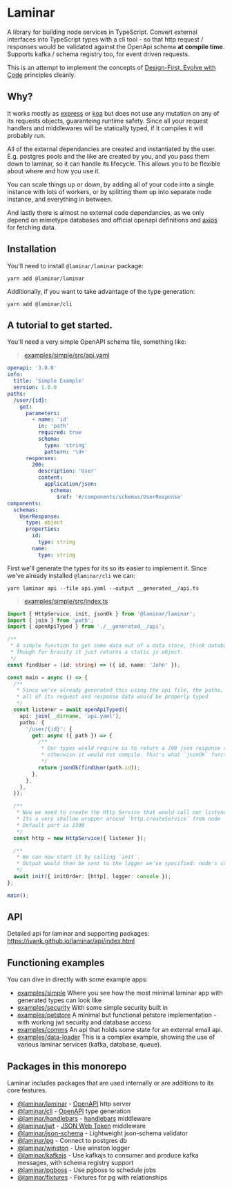 # Laminar

A library for building node services in TypeScript. Convert external interfaces into TypeScript types with a cli tool - so that http request / responses would be validated against the OpenApi schema **at compile time**. Supports kafka / schema registry too, for event driven requests.

This is an attempt to implement the concepts of [Design-First, Evolve with Code](https://apisyouwonthate.com/blog/api-design-first-vs-code-first) principles cleanly.

## Why?

It works mostly as [express](https://expressjs.com) or [koa](https://koajs.com) but does not use any mutation on any of its requests objects, guaranteing runtime safety. Since all your request handlers and middlewares will be statically typed, if it compiles it will probably run.

All of the external dependancies are created and instantiated by the user. E.g. postgres pools and the like are created by you, and you pass them down to laminar, so it can handle its lifecycle. This allows you to be flexible about where and how you use it.

You can scale things up or down, by adding all of your code into a single instance with lots of workers, or by splitting them up into separate node instance, and everything in between.

And lastly there is almost no external code dependancies, as we only depend on mimetype databases and official openapi definitions and [axios](https://github.com/axios/axios) for fetching data.

## Installation

You'll need to install `@laminar/laminar` package:

```shell
yarn add @laminar/laminar
```

Additionally, if you want to take advantage of the type generation:

```shell
yarn add @laminar/cli
```

## A tutorial to get started.

You'll need a very simple OpenAPI schema file, something like:

> [examples/simple/src/api.yaml](https://github.com/ivank/laminar/tree/main/examples/simple/src/api.yaml)

```yaml
openapi: '3.0.0'
info:
  title: 'Simple Example'
  version: 1.0.0
paths:
  /user/{id}:
    get:
      parameters:
        - name: 'id'
          in: 'path'
          required: true
          schema:
            type: 'string'
            pattern: '\d+'
      responses:
        200:
          description: 'User'
          content:
            application/json:
              schema:
                $ref: '#/components/schemas/UserResponse'
components:
  schemas:
    UserResponse:
      type: object
      properties:
        id:
          type: string
        name:
          type: string
```

First we'll generate the types for its so its easier to implement it. Since we've already installed `@laminar/cli` we can:

```shell
yarn laminar api --file api.yaml --output __generated__/api.ts
```

> [examples/simple/src/index.ts](https://github.com/ivank/laminar/tree/main/examples/simple/src/index.ts)

```typescript
import { HttpService, init, jsonOk } from '@laminar/laminar';
import { join } from 'path';
import { openApiTyped } from './__generated__/api';

/**
 * A simple function to get some data out of a data store, think databases and the like.
 * Though for bravity it just returns a static js object.
 */
const findUser = (id: string) => ({ id, name: 'John' });

const main = async () => {
  /**
   * Since we've already generated this using the api file, the paths,
   * all of its request and response data would be properly typed
   */
  const listener = await openApiTyped({
    api: join(__dirname, 'api.yaml'),
    paths: {
      '/user/{id}': {
        get: async ({ path }) => {
          /**
           * Our types would require us to return a 200 json response specifically,
           * otherwise it would not compile. That's what `jsonOk` function does.
           */
          return jsonOk(findUser(path.id));
        },
      },
    },
  });

  /**
   * Now we need to create the Http Service that would call our listener.
   * Its a very shallow wrapper around `http.createService` from node
   * Default port is 3300
   */
  const http = new HttpService({ listener });

  /**
   * We can now start it by calling `init`.
   * Output would then be sent to the logger we've specified: node's console.
   */
  await init({ initOrder: [http], logger: console });
};

main();
```

## API

Detailed api for laminar and supporting packages: https://ivank.github.io/laminar/api/index.html

## Functioning examples

You can dive in directly with some example apps:

- [examples/simple](https://github.com/ivank/laminar/tree/main/examples/simple) Where you see how the most minimal laminar app with generated types can look like
- [examples/security](https://github.com/ivank/laminar/tree/main/examples/security) With some simple security built in
- [examples/petstore](https://github.com/ivank/laminar/tree/main/examples/petstore) A minimal but functional petstore implementation - with working jwt security and database access
- [examples/comms](https://github.com/ivank/laminar/tree/main/examples/comms) An api that holds some state for an external email api.
- [examples/data-loader](https://github.com/ivank/laminar/tree/main/examples/data-loader) This is a complex example, showing the use of various laminar services (kafka, database, queue).

## Packages in this monorepo

Laminar includes packages that are used internally or are additions to its core features.

- [@laminar/laminar](https://github.com/ivank/laminar/tree/main/packages/laminar) - [OpenAPI](https://swagger.io/docs/) http server
- [@laminar/cli](https://github.com/ivank/laminar/tree/main/packages/cli) - [OpenAPI](https://swagger.io/docs/) type generation
- [@laminar/handlebars](https://github.com/ivank/laminar/tree/main/packages/handlebars) - [handlebars](https://github.com/wycats/handlebars.js/) middleware
- [@laminar/jwt](https://github.com/ivank/laminar/tree/main/packages/handlebars) - [JSON Web Token](https://github.com/auth0/node-jsonwebtoken) middleware
- [@laminar/json-schema](https://github.com/ivank/laminar/tree/main/packages/json-schema) - Lightweight json-schema validator
- [@laminar/pg](https://github.com/ivank/laminar/tree/main/packages/pg) - Connect to postgres db
- [@laminar/winston](https://github.com/ivank/laminar/tree/main/packages/winston) - Use winston logger
- [@laminar/kafkajs](https://github.com/ivank/laminar/tree/main/packages/kafkajs) - Use kafkajs to consumer and produce kafka messages, with schema registry support
- [@laminar/pgboss](https://github.com/ivank/laminar/tree/main/packages/pgboss) - Use pgboss to schedule jobs
- [@laminar/fixtures](https://github.com/ivank/laminar/tree/main/packages/fixtures) - Fixtures for pg with relationships
